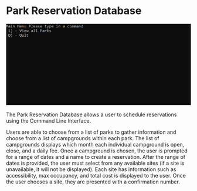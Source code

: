 # Park Reservation Database
![](parksDatabasegif.gif)

The Park Reservation Database allows a user to schedule reservations using the Command Line Interface.

Users are able to choose from a list of parks to gather information and choose from a list of campgrounds within each park. The list of campgrounds displays which month each individual campground is open, close, and a daily fee. Once a campground is chosen, the user is prompted for a range of dates and a name to create a reservation. After the range of dates is provided, the user must select from any available sites (if a site is unavailable, it will not be displayed). Each site has information such as accessibility, max occupancy, and total cost is displayed to the user. Once the user chooses a site, they are presented with a confirmation number.
